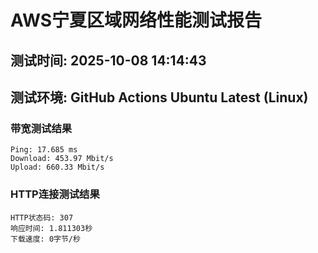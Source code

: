 # AWS宁夏区域网络性能测试报告
## 测试时间: 2025-10-08 14:14:43
## 测试环境: GitHub Actions Ubuntu Latest (Linux)

### 带宽测试结果
```
Ping: 17.685 ms
Download: 453.97 Mbit/s
Upload: 660.33 Mbit/s
```

### HTTP连接测试结果
```
HTTP状态码: 307
响应时间: 1.811303秒
下载速度: 0字节/秒
```

